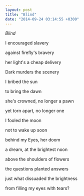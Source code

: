 ```yaml
---
layout: post
title: "Blind"
date: "2014-09-24 03:14:55 +0300"
---
```


*Blind*


I encouraged slavery

against firefly's bravery

her light's a cheap delivery

Dark murders the scenery



I bribed the sun

to bring the dawn

she's crowned, no longer a pawn

yet torn apart, no longer one



I fooled the moon

not to wake up soon

behind my Eyes, her doom

a dream, at the brightest noon



above the shoulders of flowers

the questions planted answers

just what dissuaded the brightness

from filling my eyes with tears?
